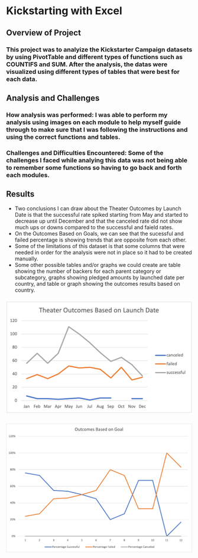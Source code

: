 # Kickstarting with Excel
## Overview of Project
### This project was to analyize the Kickstarter Campaign datasets by using PivotTable and different types of functions such as COUNTIFS and SUM. After the analysis, the datas were visualized using different types of tables that were best for each data.
## Analysis and Challenges
### How analysis was performed: I was able to perform my analysis using images on each module to help myself guide through to make sure that I was following the instructions and using the correct functions and tables. 
### Challenges and Difficulties Encountered: Some of the challenges I faced while analying this data was not being able to remember some functions so having to go back and forth each modules.
## Results
- Two conclusions I can draw about the Theater Outcomes by Launch Date is that the successful rate spiked starting from May and started to decrease up until December and that the canceled rate did not show much ups or downs compared to the successful and faield rates.
- On the Outcomes Based on Goals, we can see that the sucessful and failed percentage is showing trends that are opposite from each other.
- Some of the limitations of this dataset is that some columns that were needed in order for the analysis were not in place so it had to be created manually.
- Some other possible tables and/or graphs we could create are table showing the number of backers for each parent category or subcategory, graphs showing pledged amounts by launched date per country, and table or graph showing the outcomes results based on country.
### ![Theater_Outcomes_vs_Launch](Resources/Theater_Outcomes_vs_Launch.png)
### ![Outcomes_vs_Goals](Resources/Outcomes_vs_Goals.png)
